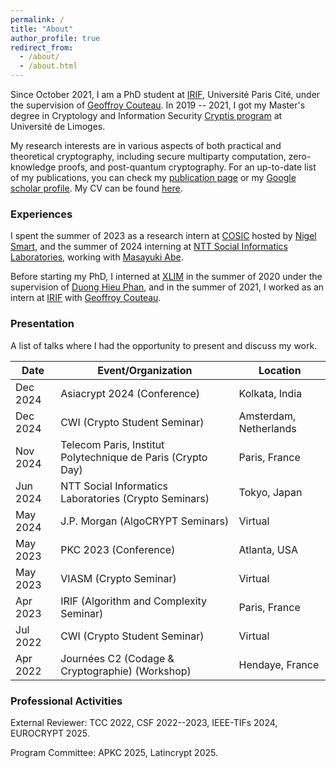 ```yaml
---
permalink: /
title: "About"
author_profile: true
redirect_from: 
  - /about/
  - /about.html
---
```


Since October 2021, I am a PhD student at [IRIF](https://www.irif.fr/), Université Paris Cité, under the supervision of [Geoffroy Couteau](https://geoffroycouteau.github.io/). In 2019 -- 2021, I got my Master's degree in Cryptology and Information Security [Cryptis program](https://www.cryptis.fr/) at Université de Limoges. 

My research interests are in various aspects of both practical and theoretical cryptography, including secure multiparty computation, zero-knowledge proofs, and post-quantum cryptography. For an up-to-date list of my publications, you can check my [publication page](https://dungbui15.github.io/publications/) or my [Google scholar profile](https://scholar.google.com/citations?user=StGOHMUAAAAJ&hl=en&authuser=1). My CV can be found [here](/files/PhD_CV.pdf).

### Experiences
I spent the summer of 2023 as a research intern at [COSIC](https://www.esat.kuleuven.be/cosic/) hosted by [Nigel Smart](https://nigelsmart.github.io/), and the summer of 2024 interning at [NTT Social Informatics Laboratories](https://www.rd.ntt/e/sil/), working with [Masayuki Abe](https://security-kouza.github.io/nanacov/). 

Before starting my PhD, I interned at [XLIM](https://www.xlim.fr/en) in the summer of 2020 under the supervision of [Duong Hieu Phan](https://www.di.ens.fr/users/phan/index.html),  and in the summer of 2021, I worked as an intern at [IRIF](https://www.irif.fr/) with [Geoffroy Couteau](https://geoffroycouteau.github.io/). 

### Presentation
A list of talks where I had the opportunity to present and discuss my work.

| Date        | Event/Organization                                           | Location              |
|-------------|--------------------------------------------------------------|-----------------------|
| Dec 2024    | Asiacrypt 2024 (Conference)                                  | Kolkata, India        |
| Dec 2024    | CWI (Crypto Student Seminar)                                 | Amsterdam, Netherlands|
| Nov 2024    | Telecom Paris, Institut Polytechnique de Paris (Crypto Day)  | Paris, France         |
| Jun 2024    | NTT Social Informatics Laboratories (Crypto Seminars)        | Tokyo, Japan          |
| May 2024    | J.P. Morgan (AlgoCRYPT Seminars)                             | Virtual               |
| May 2023    | PKC 2023 (Conference)                                       | Atlanta, USA          |
| May 2023    | VIASM (Crypto Seminar)                                      | Virtual               |
| Apr 2023    | IRIF (Algorithm and Complexity Seminar)                      | Paris, France         |
| Jul 2022    | CWI (Crypto Student Seminar)                                 | Virtual               |
| Apr 2022    | Journées C2 (Codage & Cryptographie) (Workshop)              | Hendaye, France       |

### Professional Activities
External Reviewer: TCC 2022, CSF 2022--2023, IEEE-TIFs 2024, EUROCRYPT 2025.

Program Committee: APKC 2025, Latincrypt 2025. 
